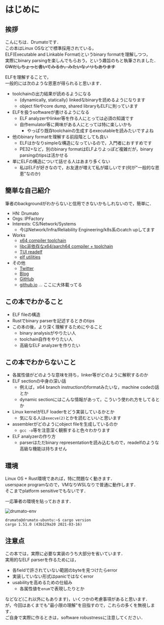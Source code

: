 # はじめに

## 挨拶

こんにちは．Drumatoです．  
この本はLinux OSなどで標準採用されている，  
ELF(Executable and Linkable Format)というbinary formatを理解しつつ，  
実際にbinary parsingを楽しんでもらおう，という趣旨のもと執筆されました．  
~~GWだしちょっと書いてみるか，みたいなノリもあります~~

ELFを理解することで，  
一般的には次のような恩恵が得られると思います．

- toolchainの出力結果が読めるようになる
  - {dynamically, statically} linkedなbinaryを読めるようになります
  - object fileやcore dump, shared libraryもELFに則っています
- ELFを扱うsoftwareが書けるようになる
  - ELF analyzerやlinker等を作る人にとっては必須の知識です
  - 自作emulator等に興味がある人にとっては特に楽しいかも
    - やっぱり既存toolchainの生成するexecutableを読みたいですよね
- 他のbinary formatを理解する前段階としても良い
  - ELFはかなりsimpleな構造になっているので，入門者におすすめです
  - PE32+など，別のbinary formatはELFよりよっぽど複雑だが，binary parsingのtipsは活かせる
- 単にELFの構造について話せる人はあまり多くない
  - 私はELFが好きなので，お友達が増えて私が嬉しいです(何が"一般的な恩恵"なのか)

## 簡単な自己紹介

筆者のbackgroundがわからないと信用できないかもしれないので，簡単に．

- HN: Drumato
- Orgs: IPFactory
- Interests: CS/Network/Systems
  - 今はNetwork/Infra/Reliability Engineering/k8s系のcatch upしてます
- Works
  - [x64 compiler toolchain](https://github.com/Drumato/Depth)
  - [libc非依存なx64/aarch64 compiler + toolchain](https://speakerdeck.com/drumato/cybozu-labs-youth-10th)
  - [TUI readelf](https://github.com/Drumato/elfpeach)
  - [elf utilities](https://github.com/Drumato/elf-utilities)
- その他
  - [Twitter](https://twitter.com/Drumato)
  - [Blog](https://drumato.hatenablog.com/)
  - [GitHub](https://github.com/Drumato)
  - [github.io](https://drumato.github.io/) ... ここに大体載ってる

## この本でわかること

- ELF fileの構造
- Rustでbinary parserを記述するときのtips
- この本の後，より深く理解するためにやること
  - binary analysisがやりたい人
  - toolchain自作をやりたい人
  - 高級なELF analyzerを作りたい

## この本でわからないこと

- 各属性値がどのような意味を持ち，linker等がどのように解釈するのか
- ELF sectionの中身の深い話
  - 例えば，x64 branch instructionのformatみたいな，machine codeの話とか
  - dynamic sectionにはこんな情報があって，こういう使われ方をしてるとか
- Linux kernelがELF loaderをどう実装しているかとか
  - 気になる人は`execve(2)`とかを読むといいと思います
- assemblerがどのようにobject fileを生成しているのか
  - `gcc -o`等を注意深く観察すると色々わかります
- ELF analyzerの作り方
  - parserはただbinary representationを読み込むもので，readelfのような高級な機能は持ちません

## 環境

Linux OS + Rust環境であれば，特に問題なく動きます．  
userspace programなので，VMなりWSLなりで普通に動作します．  
そこまでplatform sensitiveでもないです．

一応筆者の環境を貼っておきます．

![drumato-env](https://storage.googleapis.com/zenn-user-upload/j3to0agqdfxllk63v0ss24jl2gdc)

```shell-session
drumato@drumato-ubuntu:~$ cargo version
cargo 1.51.0 (43b129a20 2021-03-16)
```

## 注意点

この本では，実際に必要な実装のうち大部分を省いています．  
実用的なELF parserを作るためには，

- 各fieldで許されていない範囲のbyteを見つけたらerror
- 実装していない形式はpanicではなくerror
- usabilityを高めるための仕組み
  - 各属性値を`enum`で表現したりとか

などなど(これ以外にもあります)，いくつかの考慮事項があると思います．  
が，今回はあくまでも"最小限の理解"を目指すので，これらの多くを無視します．  
ご自身で実際に作るときは，software robustnessに注意してください．  
